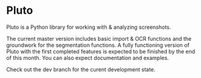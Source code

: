 # Pluto

Pluto is a Python library for working with & analyzing screenshots.

The current master version includes basic import & OCR functions and the groundwork for the segmentation functions. A fully functioning version of Pluto with the first completed features is expected to be finished by the end of this month. You can also expect documentation and examples.

Check out the dev branch for the curent development state.
